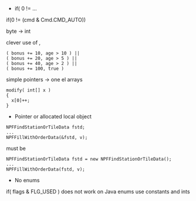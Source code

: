 * if( 0 != ...

 if(0 != (cmd & Cmd.CMD_AUTO))

byte -> int

clever use of ,

```
( bonus += 10, age > 10 ) ||
( bonus += 20, age > 5 ) ||
( bonus += 40, age > 2 ) ||
( bonus += 100, true )
```


simple pointers -> one el arrays

```
modify( int[] x )
{
  x[0]++;
}
```


* Pointer or allocated local object

```
NPFFindStationOrTileData fstd;
...
NPFFillWithOrderData(&fstd, v);
```
must be

```
NPFFindStationOrTileData fstd = new NPFFindStationOrTileData();
...
NPFFillWithOrderData(fstd, v);
```


* No enums

if( flags & FLG_USED ) does not work on Java enums
use constants and ints

